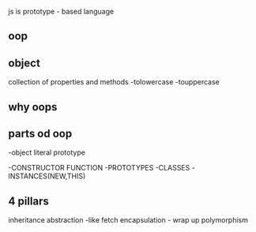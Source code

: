 js is prototype - based language


## oop
## object
collection of properties and methods
-tolowercase
-touppercase

## why oops


## parts od oop
-object literal
prototype

-CONSTRUCTOR FUNCTION
-PROTOTYPES
-CLASSES
-INSTANCES(NEW,THIS)


## 4 pillars
inheritance
abstraction -like fetch
encapsulation - wrap up
polymorphism